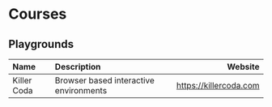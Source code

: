 # Courses

## Playgrounds

| Name        | Description                            | Website                |
| :---------- | :------------------------------------- | ---------------------: |
| Killer Coda | Browser based interactive environments | https://killercoda.com |

